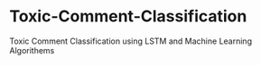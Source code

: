 # Toxic-Comment-Classification
Toxic Comment Classification using LSTM and Machine Learning Algorithems
